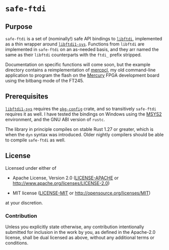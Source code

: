 # `safe-ftdi`

## Purpose

`safe-ftdi` is a set of (nominally!) safe API bindings to
[`libftdi`](https://www.intra2net.com/en/developer/libftdi/), implemented
as a thin wrapper around
[`libftdi1-sys`](https://github.com/tanriol/libftdi1-sys). Functions from
`libftdi` are implemented in `safe-ftdi` on an as-needed basis, and they
arr named the same as their `libftdi` counterparts with the `ftdi_` prefix
stripped.

Documentation on specific functions will come soon, but the example
directory contains a reimplementation of
[mercpcl](https://github.com/cr1901/mercpcl), my old command-line
application to program the flash on the
[Mercury](https://www.micro-nova.com/mercury/)
FPGA development board using the bitbang mode of the FT245.

## Prerequisites

[`libftdi1-sys`](https://github.com/tanriol/libftdi1-sys) requires the
[`pkg-config`](https://crates.io/crates/pkg-config) crate, and so
transitively `safe-ftdi` requires it as well. I have tested the bindings
on Windows using the [MSYS2](https://www.msys2.org) environment, and
the GNU ABI version of `rustc`.

The library in principle compiles on stable Rust 1.27 or greater,
which is when the `dyn` syntax was introduced. Older nightly compilers
should be able to compile `safe-ftdi` as well.

## License

Licensed under either of

* Apache License, Version 2.0 ([LICENSE-APACHE](LICENSE-APACHE) or
  http://www.apache.org/licenses/LICENSE-2.0)

* MIT license ([LICENSE-MIT](LICENSE-MIT) or
  http://opensource.org/licenses/MIT)

at your discretion.

### Contribution

Unless you explicitly state otherwise, any contribution intentionally
submitted for inclusion in the work by you, as defined in the Apache-2.0
license, shall be dual licensed as above, without any additional terms or
conditions.
